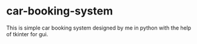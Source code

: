 # car-booking-system
This is simple car booking system designed by me in python with the help of tkinter for gui.









